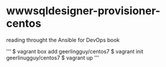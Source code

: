 # wwwsqldesigner-provisioner-centos

reading throught the Ansible for DevOps book 

'''
$ vagrant box add geerlingguy/centos7
$ vagrant init geerlinugguy/centos7
$ vagrant up
'''